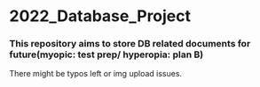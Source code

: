 # 2022_Database_Project
### This repository aims to store DB related documents for future(myopic: test prep/ hyperopia: plan B)
There might be typos left or img upload issues. 
